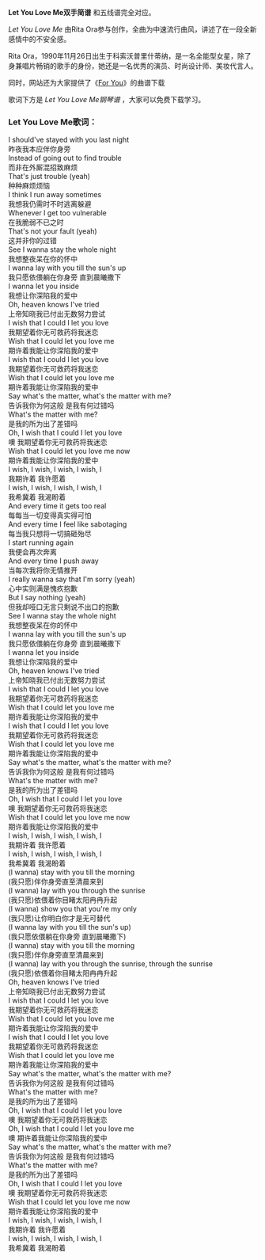 

**Let You Love Me双手简谱** 和五线谱完全对应。

_Let You Love Me_ 由Rita Ora参与创作，全曲为中速流行曲风，讲述了在一段全新感情中的不安全感。

Rita
Ora，1990年11月26日出生于科索沃普里什蒂纳，是一名全能型女星，除了身兼唱片畅销的歌手的身份，她还是一名优秀的演员、时尚设计师、美妆代言人。

同时，网站还为大家提供了《[For You](Music-8817-For-You-五十度飞主题曲.html "For You")》的曲谱下载

歌词下方是 _Let You Love Me钢琴谱_ ，大家可以免费下载学习。

### Let You Love Me歌词：

I should've stayed with you last night  
昨夜我本应伴你身旁  
Instead of going out to find trouble  
而非在外厮混招致麻烦  
That's just trouble (yeah)  
种种麻烦烦恼  
I think I run away sometimes  
我想我仍需时不时逃离躲避  
Whenever I get too vulnerable  
在我脆弱不已之时  
That's not your fault (yeah)  
这并非你的过错  
See I wanna stay the whole night  
我想整夜呆在你的怀中  
I wanna lay with you till the sun's up  
我只愿依偎躺在你身旁 直到晨曦撒下  
I wanna let you inside  
我想让你深陷我的爱中  
Oh, heaven knows I've tried  
上帝知晓我已付出无数努力尝试  
I wish that I could I let you love  
我期望着你无可救药将我迷恋  
Wish that I could let you love me  
期许着我能让你深陷我的爱中  
I wish that I could I let you love  
我期望着你无可救药将我迷恋  
Wish that I could let you love me  
期许着我能让你深陷我的爱中  
Say what's the matter, what's the matter with me?  
告诉我你为何这般 是我有何过错吗  
What's the matter with me?  
是我的所为出了差错吗  
Oh, I wish that I could I let you love  
噢 我期望着你无可救药将我迷恋  
Wish that I could let you love me now  
期许着我能让你深陷我的爱中  
I wish, I wish, I wish, I wish, I  
我期许着 我许愿着  
I wish, I wish, I wish, I wish, I  
我希冀着 我渴盼着  
And every time it gets too real  
每每当一切变得真实得可怕  
And every time I feel like sabotaging  
每当我只想将一切搞砸殆尽  
I start running again  
我便会再次奔离  
And every time I push away  
当每次我将你无情推开  
I really wanna say that I'm sorry (yeah)  
心中实则满是愧疚抱歉  
But I say nothing (yeah)  
但我却哑口无言只剩说不出口的抱歉  
See I wanna stay the whole night  
我想整夜呆在你的怀中  
I wanna lay with you till the sun's up  
我只愿依偎躺在你身旁 直到晨曦撒下  
I wanna let you inside  
我想让你深陷我的爱中  
Oh, heaven knows I've tried  
上帝知晓我已付出无数努力尝试  
I wish that I could I let you love  
我期望着你无可救药将我迷恋  
Wish that I could let you love me  
期许着我能让你深陷我的爱中  
I wish that I could I let you love  
我期望着你无可救药将我迷恋  
Wish that I could let you love me  
期许着我能让你深陷我的爱中  
Say what's the matter, what's the matter with me?  
告诉我你为何这般 是我有何过错吗  
What's the matter with me?  
是我的所为出了差错吗  
Oh, I wish that I could I let you love  
噢 我期望着你无可救药将我迷恋  
Wish that I could let you love me now  
期许着我能让你深陷我的爱中  
I wish, I wish, I wish, I wish, I  
我期许着 我许愿着  
I wish, I wish, I wish, I wish, I  
我希冀着 我渴盼着  
(I wanna) stay with you till the morning  
(我只愿)伴你身旁直至清晨来到  
(I wanna) lay with you through the sunrise  
(我只愿)依偎着你目睹太阳冉冉升起  
(I wanna) show you that you're my only  
(我只愿)让你明白你才是无可替代  
(I wanna lay with you till the sun's up)  
(我只愿依偎躺在你身旁 直到晨曦撒下)  
(I wanna) stay with you till the morning  
(我只愿)伴你身旁直至清晨来到  
(I wanna) lay with you through the sunrise, through the sunrise  
(我只愿)依偎着你目睹太阳冉冉升起  
Oh, heaven knows I've tried  
上帝知晓我已付出无数努力尝试  
I wish that I could I let you love  
我期望着你无可救药将我迷恋  
Wish that I could let you love me  
期许着我能让你深陷我的爱中  
I wish that I could I let you love  
我期望着你无可救药将我迷恋  
Wish that I could let you love me  
期许着我能让你深陷我的爱中  
Say what's the matter, what's the matter with me?  
告诉我你为何这般 是我有何过错吗  
What's the matter with me?  
是我的所为出了差错吗  
Oh, I wish that I could I let you love  
噢 我期望着你无可救药将我迷恋  
Oh, I wish that I could I let you love me  
噢 期许着我能让你深陷我的爱中  
Say what's the matter, what's the matter with me?  
告诉我你为何这般 是我有何过错吗  
What's the matter with me?  
是我的所为出了差错吗  
Oh, I wish that I could I let you love  
噢 我期望着你无可救药将我迷恋  
Wish that I could let you love me now  
期许着我能让你深陷我的爱中  
I wish, I wish, I wish, I wish, I  
我期许着 我许愿着  
I wish, I wish, I wish, I wish, I  
我希冀着 我渴盼着

